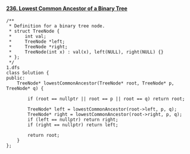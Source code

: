 #### [236. Lowest Common Ancestor of a Binary Tree](https://leetcode-cn.com/problems/lowest-common-ancestor-of-a-binary-tree/)

```
/**
 * Definition for a binary tree node.
 * struct TreeNode {
 *     int val;
 *     TreeNode *left;
 *     TreeNode *right;
 *     TreeNode(int x) : val(x), left(NULL), right(NULL) {}
 * };
 */
1.dfs
class Solution {
public:
    TreeNode* lowestCommonAncestor(TreeNode* root, TreeNode* p, TreeNode* q) {
        
        if (root == nullptr || root == p || root == q) return root;

        TreeNode* left = lowestCommonAncestor(root->left, p, q);
        TreeNode* right = lowestCommonAncestor(root->right, p, q);
        if (left == nullptr) return right;
        if (right == nullptr) return left;

        return root;
    }
};
```

